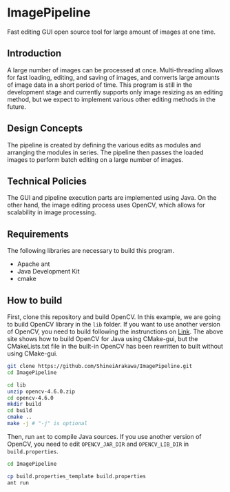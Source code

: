 # ImagePipeline
Fast editing GUI open source tool for large amount of images at one time.

## Introduction
A large number of images can be processed at once. Multi-threading allows for fast loading, editing, and saving of images, and converts large amounts of image data in a short period of time.
This program is still in the development stage and currently supports only image resizing as an editing method, but we expect to implement various other editing methods in the future.

## Design Concepts
The pipeline is created by defining the various edits as modules and arranging the modules in series. The pipeline then passes the loaded images to perform batch editing on a large number of images.

## Technical Policies
The GUI and pipeline execution parts are implemented using Java. On the other hand, the image editing process uses OpenCV, which allows for scalability in image processing.

## Requirements
The following libraries are necessary to build this program.  

- Apache ant
- Java Development Kit
- cmake

## How to build
First, clone this repository and build OpenCV. In this example, we are going to build OpenCV library in the ```lib``` folder.
If you want to use another version of OpenCV, you need to build following the instrunctions on [Link](https://opencv-java-tutorials.readthedocs.io/en/latest/01-installing-opencv-for-java.html#install-opencv-3-x-under-linux). The above site shows how to build OpenCV for Java using CMake-gui, but the CMakeLists.txt file in the built-in OpenCV has been rewritten to built without using CMake-gui.

```bash
git clone https://github.com/ShineiArakawa/ImagePipeline.git
cd ImagePipeline

cd lib
unzip opencv-4.6.0.zip
cd opencv-4.6.0
mkdir build
cd build
cmake ..
make -j # "-j" is optional
```

Then, run ```ant``` to compile Java sources.
If you use another version of OpenCV, you need to edit  ```OPENCV_JAR_DIR``` and ```OPENCV_LIB_DIR``` in ```build.properties```.
```bash
cd ImagePipeline

cp build.properties_template build.properties
ant run
```
